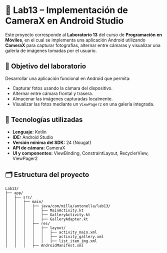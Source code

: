 # 📸 Lab13 – Implementación de CameraX en Android Studio

Este proyecto corresponde al **Laboratorio 13** del curso de **Programación en Móviles**, en el cual se implementa una aplicación Android utilizando **CameraX** para capturar fotografías, alternar entre cámaras y visualizar una galería de imágenes tomadas por el usuario.

## 🎯 Objetivo del laboratorio

Desarrollar una aplicación funcional en Android que permita:

- Capturar fotos usando la cámara del dispositivo.
- Alternar entre cámara frontal y trasera.
- Almacenar las imágenes capturadas localmente.
- Visualizar las fotos mediante un `ViewPager2` en una galería integrada.

## 🧰 Tecnologías utilizadas

- **Lenguaje:** Kotlin
- **IDE:** Android Studio
- **Versión mínima del SDK:** 24 (Nougat)
- **API de cámara:** CameraX
- **UI y componentes:** ViewBinding, ConstraintLayout, RecyclerView, ViewPager2


## 🗂️ Estructura del proyecto

```text
Lab13/
├── app/
│   ├── src/
│   │   ├── main/
│   │   │   ├── java/com/milla/antonella/lab13/
│   │   │   │   ├── MainActivity.kt
│   │   │   │   ├── GalleryActivity.kt
│   │   │   │   ├── GalleryAdapter.kt
│   │   │   ├── res/
│   │   │   │   ├── layout/
│   │   │   │   │   ├── activity_main.xml
│   │   │   │   │   ├── activity_gallery.xml
│   │   │   │   │   ├── list_item_img.xml
│   │   │   ├── AndroidManifest.xml


